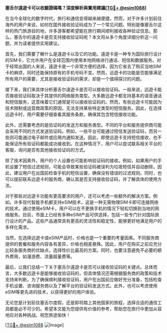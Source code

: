 **塞舌尔遠遊卡可以收驗證碼嗎？深度解析與實用建議[[TG💪+ @esim1088](https://t.me/s/esim1088)]**

在当今全球化的数字时代，旅行和通信变得越来越便捷。然而，对于许多计划前往海外的用户来说，如何在国外接收验证码成为了一个常见问题。特别是像塞舌尔这样的热门旅游目的地，许多游客都希望能在旅行期间顺利接收各种验证信息。那么，塞舌尔的遠遊卡是否支持接收验证码呢？本文将从多个角度详细分析这一问题，并为读者提供实用建议。

首先，我们需要了解什么是遠遊卡以及它的功能。遠遊卡是一种专为国际旅行设计的SIM卡，它允许用户在全球范围内使用本地网络进行通话、短信和数据服务。对于经常出国的人来说，遠遊卡是一个非常方便的选择，因为它省去了购买当地SIM卡的麻烦，同时还能保持原有的手机号码不变。然而，远遊卡的功能是否能够满足所有用户的需要，尤其是接收验证码的需求，却是一个值得探讨的问题。

接下来，我们来具体分析塞舌尔遠遊卡是否可以接收验证码。一般来说，远遊卡能否接收验证码取决于其提供的网络服务类型。大多数远遊卡都支持基本的语音通话和短信服务，这意味着它们通常是可以接收验证码的。然而，有些远遊卡可能因为技术限制或运营商政策的原因，无法支持某些特定类型的短信服务。因此，在选择远遊卡时，用户需要仔细查看其服务条款，确保其包含短信接收功能。

此外，还需要考虑的是验证码的发送方和服务类型。不同的平台和服务提供商可能会采用不同的方式发送验证码。例如，一些平台可能通过短信发送验证码，而另一些则可能通过电子邮件或应用内通知发送。因此，即使远遊卡支持短信接收，也不能保证所有验证码都能成功接收到。在这种情况下，用户可以尝试联系相关平台的客服，询问是否有其他接收验证码的方式。

除了技术因素外，用户的个人设置也可能影响验证码的接收。例如，如果用户的手机设置了短信过滤规则，可能会导致某些验证码被误判为垃圾短信并自动删除。因此，建议用户在出国前检查手机的短信设置，确保没有错误的过滤规则。同时，也可以提前联系远遊卡的服务商，确认其是否支持接收验证码，并了解具体的使用方法。

对于那些对远遊卡功能有更高要求的用户，还可以考虑一些额外的解决方案。例如，许多现代智能手机都支持eSIM技术，这是一种无需物理SIM卡即可连接网络的技术。通过使用eSIM卡，用户可以在不更换手机的情况下轻松切换到当地的网络服务。目前，市面上已经有多种eSIM产品可供选择，包括一些专门针对国际旅行设计的产品。这些产品通常具有更高的灵活性和稳定性，能够更好地满足用户的多样化需求。

当然，在选择远遊卡或eSIM产品时，价格也是一个重要的考量因素。不同服务商提供的套餐和服务内容各有差异，价格也相差悬殊。因此，用户在购买之前应充分比较各服务商的优缺点，选择性价比最高的方案。同时，也要注意避免不必要的额外费用，如漫游费、流量超量费等。

最后，让我们总结一下关于塞舌尔遠遊卡是否可以接收验证码的关键点。总体而言，大多数远遊卡是能够接收验证码的，但具体情况还需根据服务商的政策和技术支持来判断。为了确保顺利接收验证码，用户在出国前应做好充分准备，包括检查手机设置、咨询服务商以及了解平台的验证码发送方式。此外，也可以考虑使用eSIM等更先进的技术，以获得更好的用户体验。

无论您是计划前往塞舌尔度假，还是即将踏上其他国家的旅程，选择合适的通信工具都是必不可少的。希望本文能为您提供有价值的参考，帮助您在旅行中更加从容地应对各种挑战。祝您旅途愉快！

[[TG💪+ @esim1088](https://t.me/s/esim1088) ![Image](https://i.postimg.cc/4NQfJmqS/Snipaste-2025-05-13-00-14-12.png)]